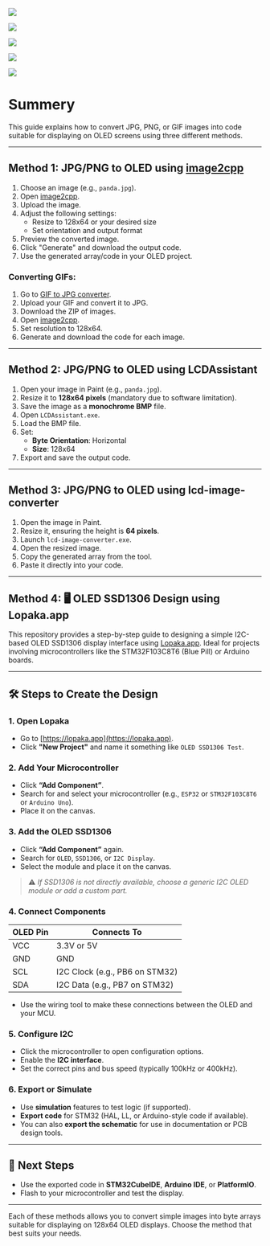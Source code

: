 <pre><img src="./images/Page_1.jpg"/></pre>
<pre><img src="./images/Page_2.jpg"/></pre>
<pre><img src="./images/Page_3.jpg"/></pre>
<pre><img src="./images/Page_4.jpg"/></pre>
<pre><img src="./images/Page_5.jpg"/></pre>

# Summery

This guide explains how to convert JPG, PNG, or GIF images into code suitable for displaying on OLED screens using three different methods.

---

## Method 1: JPG/PNG to OLED using [image2cpp](https://javl.github.io/image2cpp/)

1. Choose an image (e.g., `panda.jpg`).
2. Open [image2cpp](https://javl.github.io/image2cpp/).
3. Upload the image.
4. Adjust the following settings:
   - Resize to 128x64 or your desired size
   - Set orientation and output format
5. Preview the converted image.
6. Click "Generate" and download the output code.
7. Use the generated array/code in your OLED project.

### Converting GIFs:

1. Go to [GIF to JPG converter](https://image.online-convert.com/convert/gif-to-jpg).
2. Upload your GIF and convert it to JPG.
3. Download the ZIP of images.
4. Open [image2cpp](https://javl.github.io/image2cpp/).
5. Set resolution to 128x64.
6. Generate and download the code for each image.

---

## Method 2: JPG/PNG to OLED using LCDAssistant

1. Open your image in Paint (e.g., `panda.jpg`).
2. Resize it to **128x64 pixels** (mandatory due to software limitation).
3. Save the image as a **monochrome BMP** file.
4. Open `LCDAssistant.exe`.
5. Load the BMP file.
6. Set:
   - **Byte Orientation**: Horizontal
   - **Size**: 128x64
7. Export and save the output code.

---

## Method 3: JPG/PNG to OLED using lcd-image-converter

1. Open the image in Paint.
2. Resize it, ensuring the height is **64 pixels**.
3. Launch `lcd-image-converter.exe`.
4. Open the resized image.
5. Copy the generated array from the tool.
6. Paste it directly into your code.

---

## Method 4: 🖥️ OLED SSD1306 Design using Lopaka.app

This repository provides a step-by-step guide to designing a simple I2C-based OLED SSD1306 display interface using [Lopaka.app](https://lopaka.app). Ideal for projects involving microcontrollers like the STM32F103C8T6 (Blue Pill) or Arduino boards.

---

## 🛠️ Steps to Create the Design

### 1. Open Lopaka
- Go to [https://lopaka.app](https://lopaka.app).
- Click **"New Project"** and name it something like `OLED SSD1306 Test`.

### 2. Add Your Microcontroller
- Click **“Add Component”**.
- Search for and select your microcontroller (e.g., `ESP32` or `STM32F103C8T6` or `Arduino Uno`).
- Place it on the canvas.

### 3. Add the OLED SSD1306
- Click **“Add Component”** again.
- Search for `OLED`, `SSD1306`, or `I2C Display`.
- Select the module and place it on the canvas.
> ⚠️ *If SSD1306 is not directly available, choose a generic I2C OLED module or add a custom part.*

### 4. Connect Components

| OLED Pin | Connects To       |
|----------|-------------------|
| VCC      | 3.3V or 5V        |
| GND      | GND               |
| SCL      | I2C Clock (e.g., PB6 on STM32) |
| SDA      | I2C Data (e.g., PB7 on STM32)  |

- Use the wiring tool to make these connections between the OLED and your MCU.

### 5. Configure I2C
- Click the microcontroller to open configuration options.
- Enable the **I2C interface**.
- Set the correct pins and bus speed (typically 100kHz or 400kHz).

### 6. Export or Simulate
- Use **simulation** features to test logic (if supported).
- **Export code** for STM32 (HAL, LL, or Arduino-style code if available).
- You can also **export the schematic** for use in documentation or PCB design tools.

---

## 🧪 Next Steps
- Use the exported code in **STM32CubeIDE**, **Arduino IDE**, or **PlatformIO**.
- Flash to your microcontroller and test the display.

---

Each of these methods allows you to convert simple images into byte arrays suitable for displaying on 128x64 OLED displays. Choose the method that best suits your needs.

